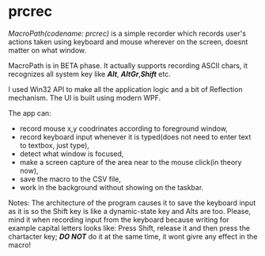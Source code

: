 # prcrec
_MacroPath(codename: prcrec)_ is a simple recorder which records user's actions taken using keyboard and mouse wherever 
on the screen, doesnt matter on what window. 

MacroPath is in BETA phase. It actually supports recording ASCII chars, it recognizes all system key like **_Alt_**, **_AltGr_**,**_Shift_** etc.

I used Win32 API to make all the application logic and a bit of Reflection mechanism. The UI is built using modern WPF. 

The app can:
* record mouse x,y coodrinates according to foreground window,
* record keyboard input whenever it is typed(does not need to enter text to textbox, just type),
* detect what window is focused,
* make a screen capture of the area near to the mouse click(in theory now),
* save the macro to the CSV file,
* work in the background without showing on the taskbar.

Notes:
The architecture of the program causes it to save the keyboard input as it is so the Shift key is like a dynamic-state key and Alts are too.
Please, mind it when recording input from the keyboard because writing for example capital letters looks like:
Press Shift, release it and then press the chartacter key; **_DO NOT_** do it at the same time, it wont givre any effect in the macro!



